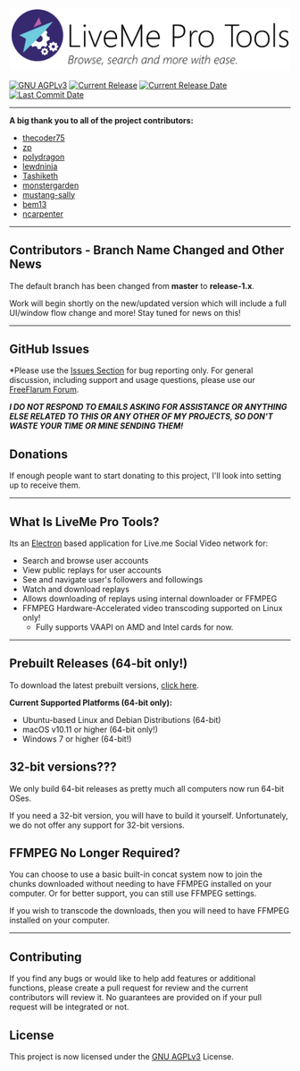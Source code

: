![LiveMe Pro Tools](/banners/github-banner.svg)

[![GNU AGPLv3](https://img.shields.io/github/license/thecoder75/liveme-pro-tools.svg)](LICENSE)
[![Current Release](https://img.shields.io/github/release/thecoder75/liveme-pro-tools.svg)](https://github.com/thecoder75/liveme-pro-tools/releases/latest)
[![Current Release Date](https://img.shields.io/github/release-date/thecoder75/liveme-pro-tools.svg)](https://github.com/thecoder75/liveme-pro-tools/releases/latest)
[![Last Commit Date](https://img.shields.io/github/last-commit/thecoder75/liveme-pro-tools.svg)](https://github.com/thecoder75/liveme-pro-tools/commits/master)

* * *

**A big thank you to all of the project contributors:**

* [thecoder75](https://github.com/thecoder75)
* [zp](https://github.com/zp)
* [polydragon](https://github.com/polydragon)
* [lewdninja](https://github.com/lewdninja)
* [Tashiketh](https://notabug.org/Tashiketh)
* [monstergarden](https://github.org/monstergarden)
* [mustang-sally](https://github.com/mustang-sally)
* [bem13](https://github.com/bem13)
* [ncarpenter](https://github.com/ncarpenter)

* * *

## Contributors - Branch Name Changed and Other News

The default branch has been changed from **master** to **release-1.x**.  

Work will begin shortly on the new/updated version which will include a full UI/window flow change and more!  Stay tuned for news on this!

* * *

## GitHub Issues

*Please use the [Issues Section](https://github.com/thecoder75/liveme-pro-tools/issues) for bug reporting only.  For general discussion, including support and usage questions, please use our [FreeFlarum Forum](https://livemeprotools.freeflarum.com).

***I DO NOT RESPOND TO EMAILS ASKING FOR ASSISTANCE OR ANYTHING ELSE RELATED TO THIS OR ANY OTHER OF MY PROJECTS, SO DON'T WASTE YOUR TIME OR MINE SENDING THEM!***

## Donations
If enough people want to start donating to this project, I'll look into setting up to receive them.

* * *

## What Is LiveMe Pro Tools?
Its an [Electron](https://electronjs.org) based application for Live.me Social Video network for:
- Search and browse user accounts
- View public replays for user accounts
- See and navigate user's followers and followings
- Watch and download replays
- Allows downloading of replays using internal downloader or FFMPEG
- FFMPEG Hardware-Accelerated video transcoding supported on Linux only!  
  - Fully supports VAAPI on AMD and Intel cards for now.

* * *

## Prebuilt Releases (64-bit only!)

To download the latest prebuilt versions, [click here](https://github.com/thecoder75/liveme-pro-tools/releases/latest).

**Current Supported Platforms (64-bit only):**
- Ubuntu-based Linux and Debian Distributions (64-bit)
- macOS v10.11 or higher (64-bit only!)
- Windows 7 or higher (64-bit!)

## 32-bit versions???

We only build 64-bit releases as pretty much all computers now run 64-bit OSes.  

If you need a 32-bit version, you will have to build it yourself.  Unfortunately, we do not offer any support for 32-bit versions.

## FFMPEG No Longer Required?
You can choose to use a basic built-in concat system now to join the chunks downloaded without needing to have FFMPEG installed on your computer.  Or for better support, you can still use FFMPEG settings.

If you wish to transcode the downloads, then you will need to have FFMPEG installed on your computer.

* * *

## Contributing
If you find any bugs or would like to help add features or additional functions, please create a pull request for review and the current contributors will review it.  No guarantees are provided on if your pull request will be integrated or not.

## License
This project is now licensed under the [GNU AGPLv3](LICENSE) License.
